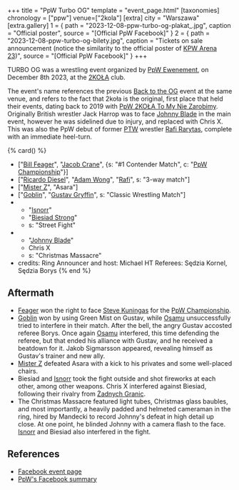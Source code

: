 +++
title = "PpW Turbo OG"
template = "event_page.html"
[taxonomies]
chronology = ["ppw"]
venue=["2kola"]
[extra]
city = "Warszawa"
[extra.gallery]
1 = { path = "2023-12-08-ppw-turbo-og-plakat_.jpg", caption = "Official poster", source = "[Official PpW Facebook]" }
2 = { path = "2023-12-08-ppw-turbo-og-bilety.jpg", caption = "Tickets on sale announcement (notice the similarity to the official poster of [KPW Arena 23](@/e/kpw/2023-11-24-kpw-arena-23))", source = "[Official PpW Facebook]" }
+++

TURBO OG was a wrestling event organized by [PpW Ewenement](@/o/ppw.md), on December 8th 2023, at the [2KOŁA](@/v/2kola.md) club.

The event's name references the previous [Back to the OG](@/e/ppw/2023-02-04-ppw-back-to-the-og.md) event at the same venue, and refers to the fact that 2koła is the original, first place that held their events, dating back to 2019 with [PpW 2KOŁA To My Nie Zarobimy](@/e/ppw/2019-12-07-ppw-2kola-to-my-nie-zarobimy.md).
Originally British wrestler Jack Harrop was to face [Johnny Blade](@/w/johnny-blade.md) in the main event, however he was sidelined due to injury, and replaced with Chris X.
This was also the PpW debut of former [PTW](@/o/ptw.md) wrestler [Rafi Rarytas](@/w/rafi.md), complete with an immediate heel-turn.

{% card() %}
- ["[Bill Feager](@/w/feager.md)", "[Jacob Crane](@/w/jacob-crane.md)", {s: "#1 Contender Match", c: "[PpW Championship](@/o/ppw.md#championships)"}]
- ["[Ricardo Diesel](@/w/ricardo-diesel.md)", "[Adam Wong](@/w/adam-wong.md)", "[Rafi](@/w/rafi.md)", s: "3-way match"]
- ["[Mister Z](@/w/mister-z.md)", "Asara"]
- ["[Goblin](@/w/goblin.md)", "[Gustav Gryffin](@/w/gustav-gryffin.md)", s: "Classic Wrestling Match"]
- - "[Isnorr](@/w/isnorr.md)"
  - "[Biesiad Strong](@/w/biesiad.md)"
  - s: "Street Fight"
- - "[Johnny Blade](@/w/johnny-blade.md)"
  - Chris X
  - s: "Christmas Massacre"
- credits:
    Ring Announcer and host: Michael HT
    Referees: Sędzia Kornel, Sędzia Borys
{% end %}

## Aftermath

* [Feager](@/w/feager.md) won the right to face [Steve Kuningas](@/w/steve-kuningas.md) for the [PpW Championship](@/o/ppw.md#championships).
* [Goblin](@/w/goblin.md) won by using Green Mist on Gustav, while [Osamu](@/w/osamu.md) unsuccessfully tried to interfere in their match. After the bell, the angry Gustav accosted referee Borys. Once again [Osamu](@/w/osamu.md) interfered, this time defending the referee, but that ended his alliance with Gustav, and he received a beatdown for it. Jakob Sigmarsson appeared, revealing himself as Gustav's trainer and new ally.
* [Mister Z](@/w/mister-z.md) defeated Asara with a kick to his privates and some well-placed chairs.
* Biesiad and [Isnorr](@/w/isnorr.md) took the fight outside and shot fireworks at each other, among other weapons. Chris X interfered against Biesiad, following their rivalry from [Żadnych Granic](@/e/ppw/2023-09-23-ppw_mzw-zadnych-granic.md).
* The Christmas Massacre featured light tubes, Christmas glass baubles, and most importantly, a heavily padded and helmeted cameraman in the ring, hired by Mandecki to record Johnny's defeat in high detail up close. At one point, he blinded Johnny with a camera flash to the face. [Isnorr](@/w/isnorr.md) and Biesiad also interfered in the fight.

## References

* [Facebook event page](https://www.facebook.com/events/1375270156727790)
* [PpW's Facebook summary](https://www.facebook.com/OficjalnePPW/posts/pfbid0yBtcocDLLf2mU2ox3FyYjXK7Qem9hws3rW58juZudTEEXjyJG2vCDrQTrWKkywKZl)
